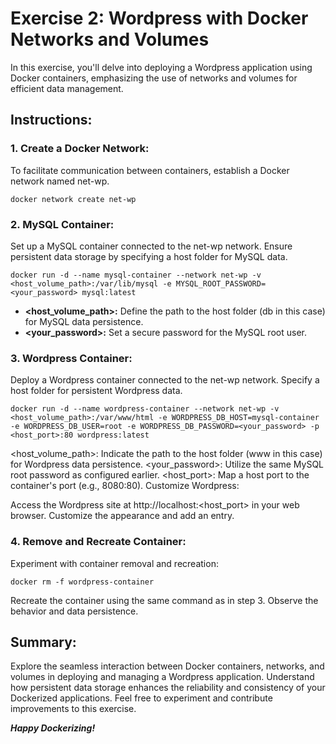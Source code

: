 # Exercise 2: Wordpress with Docker Networks and Volumes

In this exercise, you'll delve into deploying a Wordpress application using Docker containers, emphasizing the use of networks and volumes for efficient data management.

## Instructions:

### 1. Create a Docker Network:

To facilitate communication between containers, establish a Docker network named net-wp.

``` bash:
docker network create net-wp
```

### 2. MySQL Container:

Set up a MySQL container connected to the net-wp network. Ensure persistent data storage by specifying a host folder for MySQL data.

```bash:
docker run -d --name mysql-container --network net-wp -v <host_volume_path>:/var/lib/mysql -e MYSQL_ROOT_PASSWORD=<your_password> mysql:latest
```

- **<host_volume_path>:** Define the path to the host folder (db in this case) for MySQL data persistence.
- **<your_password>:** Set a secure password for the MySQL root user.


### 3. Wordpress Container:

Deploy a Wordpress container connected to the net-wp network. Specify a host folder for persistent Wordpress data.

```bash:
docker run -d --name wordpress-container --network net-wp -v <host_volume_path>:/var/www/html -e WORDPRESS_DB_HOST=mysql-container -e WORDPRESS_DB_USER=root -e WORDPRESS_DB_PASSWORD=<your_password> -p <host_port>:80 wordpress:latest
```

<host_volume_path>: Indicate the path to the host folder (www in this case) for Wordpress data persistence.
<your_password>: Utilize the same MySQL root password as configured earlier.
<host_port>: Map a host port to the container's port (e.g., 8080:80).
Customize Wordpress:

Access the Wordpress site at http://localhost:<host_port> in your web browser. Customize the appearance and add an entry.

### 4. Remove and Recreate Container:

Experiment with container removal and recreation:

```bash:
docker rm -f wordpress-container
```

Recreate the container using the same command as in step 3. Observe the behavior and data persistence.

## Summary:
Explore the seamless interaction between Docker containers, networks, and volumes in deploying and managing a Wordpress application. Understand how persistent data storage enhances the reliability and consistency of your Dockerized applications. Feel free to experiment and contribute improvements to this exercise. 

***Happy Dockerizing!***